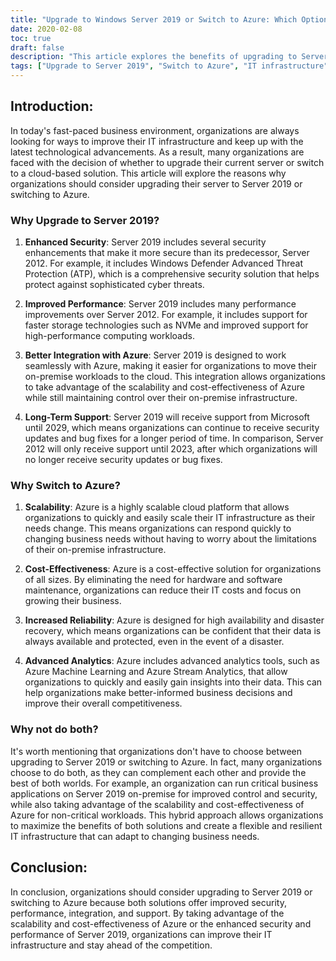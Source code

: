 ```yaml
---
title: "Upgrade to Windows Server 2019 or Switch to Azure: Which Option is Right for Your Business?"
date: 2020-02-08
toc: true
draft: false
description: "This article explores the benefits of upgrading to Server 2019 or switching to Azure, including improved security, performance, integration, and support, to help organizations make the best decision for their IT infrastructure."
tags: ["Upgrade to Server 2019", "Switch to Azure", "IT infrastructure", "Business technology", "Security enhancements", "Performance improvements", "Integration with Azure", "Long-term support", "Scalability", "Cost-effectiveness", "Increased reliability", "Advanced analytics", "Hybrid approach", "Flexible and resilient IT infrastructure"]
---
```


## Introduction:

In today's fast-paced business environment, organizations are always looking for ways to improve their IT infrastructure and keep up with the latest technological advancements. As a result, many organizations are faced with the decision of whether to upgrade their current server or switch to a cloud-based solution. This article will explore the reasons why organizations should consider upgrading their server to Server 2019 or switching to Azure.

### Why Upgrade to Server 2019?

1. **Enhanced Security**: Server 2019 includes several security enhancements that make it more secure than its predecessor, Server 2012. For example, it includes Windows Defender Advanced Threat Protection (ATP), which is a comprehensive security solution that helps protect against sophisticated cyber threats.

2. **Improved Performance**: Server 2019 includes many performance improvements over Server 2012. For example, it includes support for faster storage technologies such as NVMe and improved support for high-performance computing workloads.

3. **Better Integration with Azure**: Server 2019 is designed to work seamlessly with Azure, making it easier for organizations to move their on-premise workloads to the cloud. This integration allows organizations to take advantage of the scalability and cost-effectiveness of Azure while still maintaining control over their on-premise infrastructure.

4. **Long-Term Support**: Server 2019 will receive support from Microsoft until 2029, which means organizations can continue to receive security updates and bug fixes for a longer period of time. In comparison, Server 2012 will only receive support until 2023, after which organizations will no longer receive security updates or bug fixes.

### Why Switch to Azure?

1. **Scalability**: Azure is a highly scalable cloud platform that allows organizations to quickly and easily scale their IT infrastructure as their needs change. This means organizations can respond quickly to changing business needs without having to worry about the limitations of their on-premise infrastructure.

2. **Cost-Effectiveness**: Azure is a cost-effective solution for organizations of all sizes. By eliminating the need for hardware and software maintenance, organizations can reduce their IT costs and focus on growing their business.

3. **Increased Reliability**: Azure is designed for high availability and disaster recovery, which means organizations can be confident that their data is always available and protected, even in the event of a disaster.

4. **Advanced Analytics**: Azure includes advanced analytics tools, such as Azure Machine Learning and Azure Stream Analytics, that allow organizations to quickly and easily gain insights into their data. This can help organizations make better-informed business decisions and improve their overall competitiveness.

### Why not do both?

It's worth mentioning that organizations don't have to choose between upgrading to Server 2019 or switching to Azure. In fact, many organizations choose to do both, as they can complement each other and provide the best of both worlds. For example, an organization can run critical business applications on Server 2019 on-premise for improved control and security, while also taking advantage of the scalability and cost-effectiveness of Azure for non-critical workloads. This hybrid approach allows organizations to maximize the benefits of both solutions and create a flexible and resilient IT infrastructure that can adapt to changing business needs.

## Conclusion:

In conclusion, organizations should consider upgrading to Server 2019 or switching to Azure because both solutions offer improved security, performance, integration, and support. By taking advantage of the scalability and cost-effectiveness of Azure or the enhanced security and performance of Server 2019, organizations can improve their IT infrastructure and stay ahead of the competition.